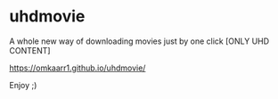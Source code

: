 # uhdmovie

A whole new way of downloading movies just by one click [ONLY UHD CONTENT]

https://omkaarr1.github.io/uhdmovie/

Enjoy ;)

